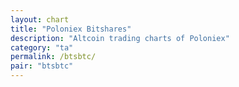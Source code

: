 ```yaml
---
layout: chart
title: "Poloniex Bitshares"
description: "Altcoin trading charts of Poloniex"
category: "ta"
permalink: /btsbtc/
pair: "btsbtc"
---
```

